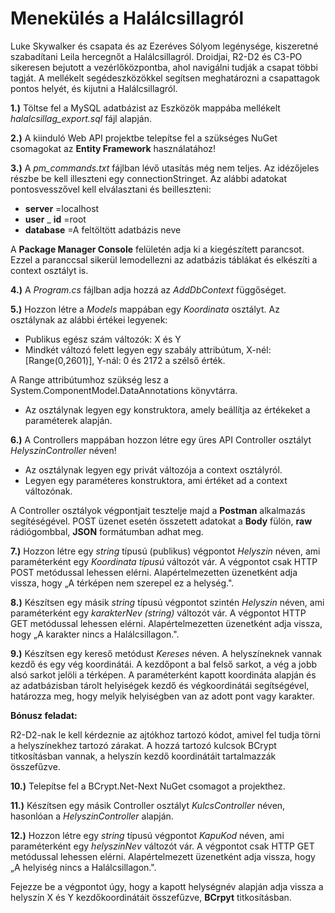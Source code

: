 # Menekülés a Halálcsillagról

Luke Skywalker és csapata és az Ezeréves Sólyom legénysége, kiszeretné szabadítani Leila hercegnőt a Halálcsillagról. Droidjai, R2-D2 és C3-PO sikeresen bejutott a vezérlőközpontba, ahol navigálni tudják a csapat többi tagját.
 A mellékelt segédeszközökkel segítsen meghatározni a csapattagok pontos helyét, és kijutni a Halálcsillagról.

**1.)** Töltse fel a MySQL adatbázist az Eszközök mappába mellékelt _halalcsillag\_export.sql_ fájl alapján.

**2.)** A kiinduló Web API projektbe telepítse fel a szükséges NuGet csomagokat az **Entity Framework** használatához!

**3.)** A _pm\_commands.txt_ fájlban lévő utasítás még nem teljes. Az idézőjeles részbe be kell illeszteni egy connectionStringet. Az alábbi adatokat pontosvesszővel kell elválasztani és beilleszteni:

- **server** =localhost
- **user** \_ **id** =root
- **database** =A feltöltött adatbázis neve

A **Package Manager Console** felületén adja ki a kiegészített parancsot. Ezzel a paranccsal sikerül lemodellezni az adatbázis táblákat és elkészíti a context osztályt is.

**4.)** A _Program.cs_ fájlban adja hozzá az _AddDbContext_ függőséget.

**5.)** Hozzon létre a _Models_ mappában egy _Koordinata_ osztályt. Az osztálynak az alábbi értékei legyenek:

- Publikus egész szám változók: X és Y
- Mindkét változó felett legyen egy szabály attribútum, X-nél: [Range(0,2601)], Y-nál: 0 és 2172 a szélső érték.

A Range attribútumhoz szükség lesz a System.ComponentModel.DataAnnotations könyvtárra.

- Az osztálynak legyen egy konstruktora, amely beállítja az értékeket a paraméterek alapján.

**6.)** A Controllers mappában hozzon létre egy üres API Controller osztályt _HelyszinController_ néven!

- Az osztálynak legyen egy privát változója a context osztályról.
- Legyen egy paraméteres konstruktora, ami értéket ad a context változónak.

A Controller osztályok végpontjait tesztelje majd a **Postman** alkalmazás segítéségével. POST üzenet esetén összetett adatokat a **Body** fülön, **raw** rádiógombbal, **JSON** formátumban adhat meg.

**7.)** Hozzon létre egy _string_ típusú (publikus) végpontot _Helyszin_ néven, ami paraméterként egy _Koordinata típusú_ változót vár. A végpontot csak HTTP POST metódussal lehessen elérni. Alapértelmezetten üzenetként adja vissza, hogy „A térképen nem szerepel ez a helység.&quot;.

**8.)** Készítsen egy másik _string_ típusú végpontot szintén _Helyszin_ néven, ami paraméterként egy _karakterNev (string)_ változót vár. A végpontot HTTP GET metódussal lehessen elérni. Alapértelmezetten üzenetként adja vissza, hogy „A karakter nincs a Halálcsillagon.&quot;.

**9.)** Készítsen egy kereső metódust _Kereses_ néven. A helyszíneknek vannak kezdő és egy vég koordinátái. A kezdőpont a bal felső sarkot, a vég a jobb alsó sarkot jelöli a térképen. A paraméterként kapott koordináta alapján és az adatbázisban tárolt helyiségek kezdő és végkoordinátái segítségével, határozza meg, hogy melyik helyiségben van az adott pont vagy karakter.

**Bónusz feladat:**

R2-D2-nak le kell kérdeznie az ajtókhoz tartozó kódot, amivel fel tudja törni a helyszínekhez tartozó zárakat. A hozzá tartozó kulcsok BCrypt titkosításban vannak, a helyszín kezdő koordinátáit tartalmazzák összefűzve.

**10.)** Telepítse fel a BCrypt.Net-Next NuGet csomagot a projekthez.

**11.)** Készítsen egy másik Controller osztályt _KulcsController_ néven, hasonlóan a _HelyszinController_ alapján.

**12.)** Hozzon létre egy _string_ típusú végpontot _KapuKod_ néven, ami paraméterként egy _helyszinNev_ változót vár. A végpontot csak HTTP GET metódussal lehessen elérni. Alapértelmezett üzenetként adja vissza, hogy „A helyiség nincs a Halálcsillagon.&quot;.

Fejezze be a végpontot úgy, hogy a kapott helységnév alapján adja vissza a helyszín X és Y kezdőkoordinátáit összefűzve, **BCrpyt** titkosításban.
